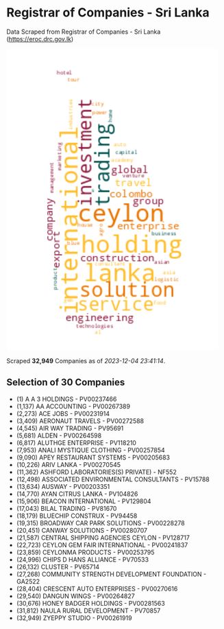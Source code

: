 # Registrar of Companies - Sri Lanka

Data Scraped from Registrar of Companies - Sri Lanka (https://eroc.drc.gov.lk)

![word-cloud](data/word_cloud.png)

Scraped **32,949** Companies as of *2023-12-04 23:41:14*.


## Selection of 30 Companies

* (1) A A 3 HOLDINGS - PV00237466
* (1,137) AA ACCOUNTING - PV00267389
* (2,273) ACE JOBS - PV00231914
* (3,409) AERONAUT TRAVELS - PV00272588
* (4,545) AIR WAY TRADING - PV95691
* (5,681) ALDEN - PV00264598
* (6,817) ALUTHGE ENTERPRISE - PV118210
* (7,953) ANALI MYSTIQUE CLOTHING - PV00257854
* (9,090) APEY RESTAURANT SYSTEMS - PV00205683
* (10,226) ARIV LANKA - PV00270545
* (11,362) ASHFORD LABORATORIES(S) PRIVATE) - NF552
* (12,498) ASSOCIATED ENVIRONMENTAL CONSULTANTS - PV15788
* (13,634) AUSWAY - PV00203351
* (14,770) AYAN CITRUS LANKA - PV104826
* (15,906) BEACON INTERNATIONAL - PV129804
* (17,043) BILAL TRADING - PV81670
* (18,179) BLUECHIP CONSTRUX - PV94458
* (19,315) BROADWAY CAR PARK SOLUTIONS - PV00228278
* (20,451) CANWAY SOLUTIONS - PV00280707
* (21,587) CENTRAL SHIPPING AGENCIES CEYLON - PV128717
* (22,723) CEYLON GEM FAIR INTERNATIONAL - PV00241837
* (23,859) CEYLONMA PRODUCTS - PV00253795
* (24,996) CHIPS D HANS ALLIANCE - PV70533
* (26,132) CLUSTER - PV65714
* (27,268) COMMUNITY STRENGTH DEVELOPMENT FOUNDATION - GA2522
* (28,404) CRESCENT AUTO ENTERPRISES - PV00270616
* (29,540) DANGUN WINGS - PV00264827
* (30,676) HONEY BADGER HOLDINGS - PV00281563
* (31,812) NAULA RURAL DEVELOPMENT - PV70857
* (32,949) ZYEPPY STUDIO - PV00261919